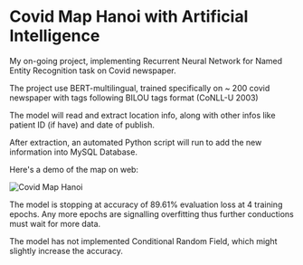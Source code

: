 # Covid Map Hanoi with Artificial Intelligence
My on-going project, implementing Recurrent Neural Network for Named Entity Recognition task on Covid newspaper.

The project use BERT-multilingual, trained specifically on ~ 200 covid newspaper with tags following BILOU tags format (CoNLL-U 2003)

The model will read and extract location info, along with other infos like patient ID (if have) and date of publish.

After extraction, an automated Python script will run to add the new information into MySQL Database.

Here's a demo of the map on web:

![Covid Map Hanoi](demo/covid_map.gif)

The model is stopping at accuracy of 89.61% evaluation loss at 4 training epochs. Any more epochs are signalling overfitting thus further conductions must wait for more data.

The model has not implemented Conditional Random Field, which might slightly increase the accuracy.
